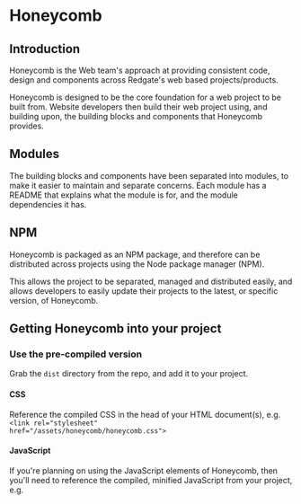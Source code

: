 # Honeycomb

## Introduction
Honeycomb is the Web team's approach at providing consistent code, design and components across Redgate's web based projects/products.

Honeycomb is designed to be the core foundation for a web project to be built from. Website developers then build their web project using, and building upon, the building blocks and components that Honeycomb provides.

## Modules
The building blocks and components have been separated into modules, to make it easier to maintain and separate concerns. Each module has a README that explains what the module is for, and the module dependencies it has.

## NPM
Honeycomb is packaged as an NPM package, and therefore can be distributed across projects using the Node package manager (NPM).

This allows the project to be separated, managed and distributed easily, and allows developers to easily update their projects to the latest, or specific version, of Honeycomb.

## Getting Honeycomb into your project

### Use the pre-compiled version
Grab the <code>dist</code> directory from the repo, and add it to your project.

#### CSS
Reference the compiled CSS in the head of your HTML document(s), e.g. 
<code>\<link rel="stylesheet" href="/assets/honeycomb/honeycomb.css"></code>

#### JavaScript
If you're planning on using the JavaScript elements of Honeycomb, then you'll need to reference the compiled, minified JavaScript from your project, e.g. <code><script src="/assets/honeycomb/honeycomb.min.js"></code>.

You'll also need to create a Honeycomb object, setting the path to your Honeycomb directory, so that the JavaScript can lazy load some of the vendor scripts it needs.

<pre><code>window.Honeycomb = {
    'path': '/assets/honeycomb/'
};
</code></pre>

### Build from source
Firstly, make sure you've installed Node and NPM.

Then, simply run 
<code>npm install git://github.com/red-gate/honeycomb-web-toolkit.git</code> 
to get the latest version. 

You can apply a version number to the end if you want a specific version, e.g. 
<code>npm install git://github.com/red-gate/honeycomb-web-toolkit.git#v1.2.3</code>.

This will add Honeycomb to your <code>node_modules</code> directory, where you can reference the Sass modules from.
